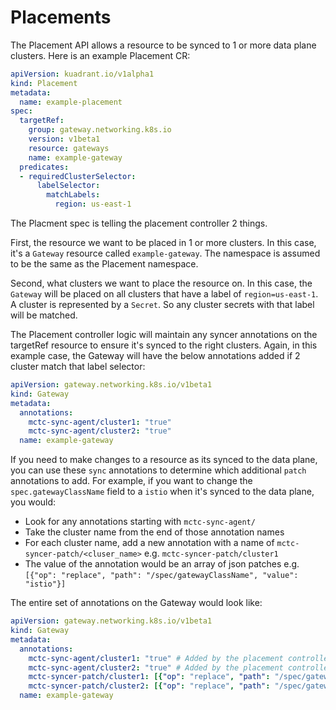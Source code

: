 # Placements

The Placement API allows a resource to be synced to 1 or more data plane clusters.
Here is an example Placement CR:

```yaml
apiVersion: kuadrant.io/v1alpha1
kind: Placement
metadata:
  name: example-placement
spec:
  targetRef:
    group: gateway.networking.k8s.io
    version: v1beta1
    resource: gateways
    name: example-gateway
  predicates:
  - requiredClusterSelector:
      labelSelector:
        matchLabels:
          region: us-east-1
```

The Placment spec is telling the placement controller 2 things.

First, the resource we want to be placed in 1 or more clusters.
In this case, it's a `Gateway` resource called `example-gateway`.
The namespace is assumed to be the same as the Placement namespace.

Second, what clusters we want to place the resource on.
In this case, the `Gateway` will be placed on all clusters that have a label of `region=us-east-1`.
A cluster is represented by a `Secret`. So any cluster secrets with that label will be matched.

The Placement controller logic will maintain any syncer annotations on the targetRef resource to ensure it's synced to the right clusters.
Again, in this example case, the Gateway will have the below annotations added if 2 cluster match that label selector:

```yaml
apiVersion: gateway.networking.k8s.io/v1beta1
kind: Gateway
metadata:
  annotations:
    mctc-sync-agent/cluster1: "true"
    mctc-sync-agent/cluster2: "true"
  name: example-gateway
```

If you need to make changes to a resource as its synced to the data plane, you can use these `sync` annotations to determine which additional `patch` annotations to add.
For example, if you want to change the `spec.gatewayClassName` field to a `istio` when it's synced to the data plane, you would:

* Look for any annotations starting with `mctc-sync-agent/`
* Take the cluster name from the end of those annotation names
* For each cluster name, add a new annotation with a name of `mctc-syncer-patch/<cluser_name>` e.g. `mctc-syncer-patch/cluster1`
* The value of the annotation would be an array of json patches e.g. `[{"op": "replace", "path": "/spec/gatewayClassName", "value": "istio"}]`

The entire set of annotations on the Gateway would look like:

```yaml
apiVersion: gateway.networking.k8s.io/v1beta1
kind: Gateway
metadata:
  annotations:
    mctc-sync-agent/cluster1: "true" # Added by the placement controller
    mctc-sync-agent/cluster2: "true" # Added by the placement controller
    mctc-syncer-patch/cluster1: [{"op": "replace", "path": "/spec/gatewayClassName", "value": "istio"}] # Added by the gateway controller, in response to seeing above sync annotation
    mctc-syncer-patch/cluster2: [{"op": "replace", "path": "/spec/gatewayClassName", "value": "istio"}] # Added by the gateway controller, in response to seeing above sync annotation
  name: example-gateway
```